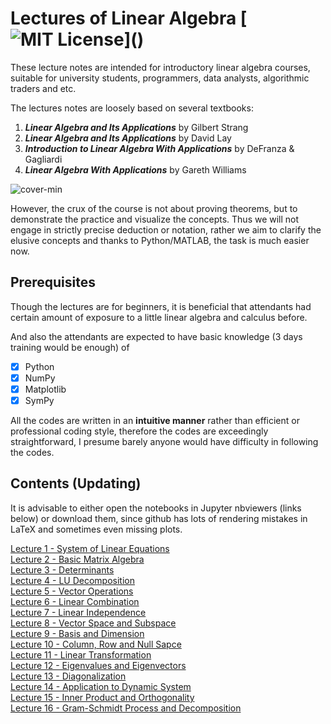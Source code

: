 # Lectures of Linear Algebra [![MIT License](https://img.shields.io/apm/l/atomic-design-ui.svg?)]()

These lecture notes are intended for introductory linear algebra courses, suitable for university students, programmers, data analysts, algorithmic traders and etc. 

The lectures notes are loosely based on several textbooks:

1. <b><i>Linear Algebra and Its Applications</i></b> by Gilbert Strang 
2. <b><i>Linear Algebra and Its Applications</i></b> by David Lay 
3. <b><i>Introduction to Linear Algebra With Applications</i></b> by DeFranza & Gagliardi
4. <b><i>Linear Algebra With Applications</i></b> by Gareth Williams

![cover-min](https://user-images.githubusercontent.com/59842360/83939172-64df6c00-a7e3-11ea-80b1-058af696d5a3.png)

However, the crux of the course is not about proving theorems, but to demonstrate the practice and visualize the concepts. Thus we will not engage in strictly precise deduction or notation, rather we aim to clarify the elusive concepts and thanks to Python/MATLAB, the task is much easier now.

## Prerequisites
Though the lectures are for beginners, it is beneficial that attendants had certain amount of exposure to a little linear algebra and calculus before.

And also the attendants are expected to have basic knowledge (3 days training would be enough) of 
- [x] Python
- [x] NumPy
- [x] Matplotlib
- [x] SymPy

All the codes are written in an <b>intuitive manner</b> rather than efficient or professional coding style, therefore the codes are exceedingly straightforward, I presume barely anyone would have difficulty in following the codes.

## Contents (Updating)
It is advisable to either open the notebooks in Jupyter nbviewers (links below) or download them, since github has lots of rendering mistakes in LaTeX and sometimes even missing plots.

[Lecture 1 - System of Linear Equations](https://nbviewer.jupyter.org/github/WeijieChen-MacroAnalyst/LinearAlgebraLectures/blob/master/Chapter%201%20-%20Linear%20Equation%20System.ipynb)<br>
[Lecture 2 - Basic Matrix Algebra](https://nbviewer.jupyter.org/github/WeijieChen-MacroAnalyst/LinearAlgebraLectures/blob/master/Chapter%202%20-%20Basic%20Matrix%20Algebra.ipynb)<br>
[Lecture 3 - Determinants](https://nbviewer.jupyter.org/github/WeijieChen-MacroAnalyst/LinearAlgebraLectures/blob/master/Chapter%203%20-%20Determinant.ipynb)<br>
[Lecture 4 - LU Decomposition](https://nbviewer.jupyter.org/github/WeijieChen-MacroAnalyst/LinearAlgebraLectures/blob/master/Chapter%204%20-%20LU%20Factorization.ipynb)<br>
[Lecture 5 - Vector Operations](https://nbviewer.jupyter.org/github/WeijieChen-MacroAnalyst/Linear_Algebra_With_Python/blob/master/Chapter%205%20-%20Vector%20Addition%2C%20Subtraction%20and%20Scalar%20Multiplication.ipynb)<br>
[Lecture 6 - Linear Combination](https://nbviewer.jupyter.org/github/WeijieChen-MacroAnalyst/Linear_Algebra_With_Python/blob/master/Chapter%206%20-%20Linear%20Combination.ipynb)<br>
[Lecture 7 - Linear Independence](https://nbviewer.jupyter.org/github/WeijieChen-MacroAnalyst/Linear_Algebra_With_Python/blob/master/Chapter%207%20-%20Linear%20Independence.ipynb)<br>
[Lecture 8 - Vector Space and Subspace](https://nbviewer.jupyter.org/github/WeijieChen-MacroAnalyst/Linear_Algebra_With_Python/blob/master/Chapter%208%20-%20Vector%20Space%20and%20Subspace.ipynb)<br>
[Lecture 9 - Basis and Dimension](https://nbviewer.jupyter.org/github/WeijieChen-MacroAnalyst/Linear_Algebra_With_Python/blob/master/Chapter%209%20-%20Basis%20and%20Dimension.ipynb)<br>
[Lecture 10 - Column, Row and Null Sapce](https://nbviewer.jupyter.org/github/WeijieChen-MacroAnalyst/Linear_Algebra_With_Python/blob/master/Chapter%2010%20-Null%20Space%20vs%20Col%20Space%2C%20Row%20Space%20and%20Rank.ipynb?flush_cache=true)<br>
[Lecture 11 - Linear Transformation](https://nbviewer.jupyter.org/github/WeijieChen-MacroAnalyst/Linear_Algebra_With_Python/blob/master/Chapter%2011%20-%20Linear%20Transformation.ipynb?flush_cache=true)<br>
[Lecture 12 - Eigenvalues and Eigenvectors](https://nbviewer.jupyter.org/github/WeijieChen-MacroAnalyst/Linear_Algebra_With_Python/blob/master/Chapter%2012%20-%20Eigenvalues%20and%20Eigenvectors.ipynb)<br>
[Lecture 13 - Diagonalization](https://nbviewer.jupyter.org/github/WeijieChen-MacroAnalyst/Linear_Algebra_With_Python/blob/master/Chapter%2013%20-%20Diagonalization.ipynb)<br>
[Lecture 14 - Application to Dynamic System](https://nbviewer.jupyter.org/github/WeijieChen-MacroAnalyst/Linear_Algebra_With_Python/blob/master/Chapter%2014%20-%20Applications%20to%20Dynamic%20System.ipynb)<br>
[Lecture 15 - Inner Product and Orthogonality](https://nbviewer.jupyter.org/github/WeijieChen-MacroAnalyst/Linear_Algebra_With_Python/blob/master/Chapter%2015%20-%20Innear%20Product%20and%20Orthogonality.ipynb)<br>
[Lecture 16 - Gram-Schmidt Process and Decomposition](https://nbviewer.jupyter.org/github/WeijieChen-MacroAnalyst/Linear_Algebra_With_Python/blob/master/Chapter%2016%20-%20Gram-Schmidt%20Process%20and%20QR%20Decomposition.ipynb)<br>
